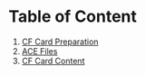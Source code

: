 # Table of Content
1. [CF Card Preparation](CFprep.md)
2. [ACE Files](ACEfiles.md)
3. [CF Card Content](CFcontent.md)

